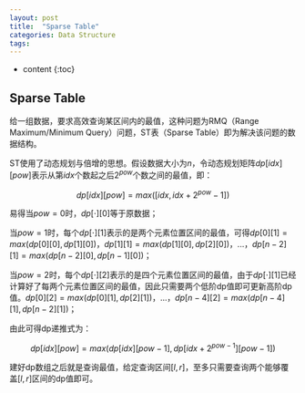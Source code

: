 ```yaml
---
layout: post
title:  "Sparse Table"
categories: Data Structure
tags: 
---
```


* content
{:toc}


## Sparse Table

给一组数据，要求高效查询某区间内的最值，这种问题为RMQ（Range Maximum/Minimum Query）问题，ST表（Sparse Table）即为解决该问题的数据结构。

ST使用了动态规划与倍增的思想。假设数据大小为$n$，令动态规划矩阵$dp[idx][pow]$表示从第$idx$个数起之后$2^{pow}$个数之间的最值，即：

$$
dp[idx][pow]=max([idx,idx+2^{pow}-1])
$$

易得当$pow=0$时，$dp[\cdot][0]$等于原数据；

当$pow=1$时，每个$dp[\cdot][1]$表示的是两个元素位置区间的最值，可得$dp[0][1]=max(dp[0][0],dp[1][0])$，$dp[1][1]=max(dp[1][0],dp[2][0])$，...，$dp[n-2][1]=max(dp[n-2][0],dp[n-1][0])$；

当$pow=2$时，每个$dp[\cdot][2]$表示的是四个元素位置区间的最值，由于$dp[\cdot][1]$已经计算好了每两个元素位置区间的最值，因此只需要两个低阶dp值即可更新高阶dp值。$dp[0][2]=max(dp[0][1],dp[2][1])$，...，$dp[n-4][2]=max(dp[n-4][1],dp[n-2][1])$；

由此可得dp递推式为：

$$
dp[idx][pow]=max(dp[idx][pow-1],dp[idx+2^{pow-1}][pow-1])
$$

建好dp数组之后就是查询最值，给定查询区间$[l,r]$，至多只需要查询两个能够覆盖$[l,r]$区间的dp值即可。